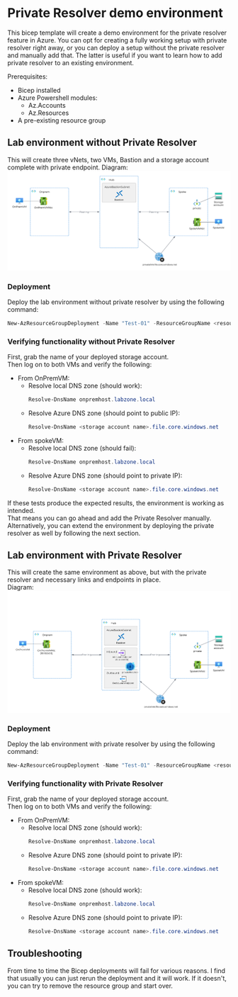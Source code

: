 # Private Resolver demo environment
This bicep template will create a demo environment for the private resolver feature in Azure.
You can opt for creating a fully working setup with private resolver right away, or you can deploy a setup without the private resolver and manually add that. The latter is useful if you want to learn how to add private resolver to an existing environment.

Prerequisites:
- Bicep installed
- Azure Powershell modules:
    - Az.Accounts
    - Az.Resources
- A pre-existing resource group

## Lab environment without Private Resolver
This will create three vNets, two VMs, Bastion and a storage account complete with private endpoint.
Diagram:
![Beatiful drawing](./Logical-FirstStage.png)
### Deployment
Deploy the lab environment without private resolver by using the following command:
```powershell
New-AzResourceGroupDeployment -Name "Test-01" -ResourceGroupName <resource group name> -TemplateFile .\PrivateResolver\main.bicep -Stage FirstStage
```

### Verifying functionality without Private Resolver
First, grab the name of your deployed storage account.    
Then log on to both VMs and verify the following:
- From OnPremVM:
    - Resolve local DNS zone (should work):
        ```powershell
        Resolve-DnsName onpremhost.labzone.local
        ```
    - Resolve Azure DNS zone (should point to public IP):
        ```powershell
        Resolve-DnsName <storage account name>.file.core.windows.net
        ```
- From spokeVM:
    - Resolve local DNS zone (should fail):
        ```powershell
        Resolve-DnsName onpremhost.labzone.local
        ```
    - Resolve Azure DNS zone (should point to private IP):
        ```powershell
        Resolve-DnsName <storage account name>.file.core.windows.net
        ```
If these tests produce the expected results, the environment is working as intended.   
That means you can go ahead and add the Private Resolver manually. Alternatively, you can extend the environment by deploying the private resolver as well by following the next section.

## Lab environment with Private Resolver
This will create the same environment as above, but with the private resolver and necessary links and endpoints in place.   
Diagram:
![Beatiful drawing](./Logical-EndStage.png)
### Deployment
Deploy the lab environment with private resolver by using the following command:
```powershell
New-AzResourceGroupDeployment -Name "Test-01" -ResourceGroupName <resource group name> -TemplateFile .\PrivateResolver\main.bicep -Stage EndStage
```

### Verifying functionality with Private Resolver
First, grab the name of your deployed storage account.    
Then log on to both VMs and verify the following:
- From OnPremVM:
    - Resolve local DNS zone (should work):
        ```powershell
        Resolve-DnsName onpremhost.labzone.local
        ```
    - Resolve Azure DNS zone (should point to private IP):
        ```powershell
        Resolve-DnsName <storage account name>.file.core.windows.net
        ```
- From spokeVM:
    - Resolve local DNS zone (should work):
        ```powershell
        Resolve-DnsName onpremhost.labzone.local
        ```
    - Resolve Azure DNS zone (should point to private IP):
        ```powershell
        Resolve-DnsName <storage account name>.file.core.windows.net
        ```

## Troubleshooting
From time to time the Bicep deployments will fail for various reasons. I find that usually you can just rerun the deployment and it will work. If it doesn't, you can try to remove the resource group and start over.